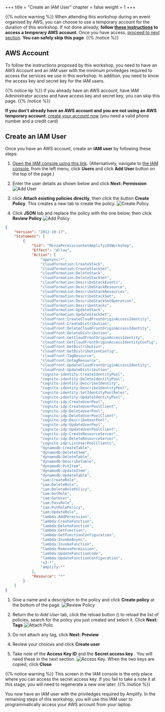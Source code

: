 +++
title = "Create an IAM User"
chapter = false
weight = 1
+++

{{% notice warning %}}
When attending this workshop during an event organised by AWS, you can choose to use a temporary account for the duration of this workshop.  If not done already, **follow [these instructions](05_event_engine.html) to access a temporary AWS account**.  Once you have access, [proceed to next section](/10_prerequisites/20_installs.html). **You can safely skip this page**.
{{% /notice %}}

## AWS Account 

To follow the instructions proposed by this workshop, you need to have an AWS Account and an IAM user with the minimum priviledges required to access the services we use in this workshop. In addition, you need to know the access key and secret key for the IAM users.  

{{% notice tip %}}
If you already have an AWS account, have IAM Administrator access and have access key and secret key, you can skip this page.
{{% /notice %}}

**If you don't already have an AWS account and you are not using an AWS temporary account**: [create
your account now](https://aws.amazon.com/getting-started/) (you need a valid phone number and a credit card)

## Create an IAM User 

Once you have an AWS account, create an **IAM user** by following these steps:

1. [Open the IAM console using this link](https://console.aws.amazon.com/iam/home?region=us-east-1#/users$new). (Alternatively, navigate to [the IAM console](https://console.aws.amazon.com/iam/home#/home), from the left menu, click **Users** and click **Add User** button on the top of the page.)

1. Enter the user details as shown below and click **Next: Permission**
![Add User](/images/10-10-add-user.png)

1. click **Attach existing policies directly**, then click the button **Create Policy**. This creates a new tab to create the policy.
![Create Policy](/images/10-10-create-policy.png)

1. Click **JSON** tab and replace the policy with the one below, then click **Review Policy**
![Add Policy](/images/10-10-add-policy.png)

```json
{
    "Version": "2012-10-17",
    "Statement": [
        {
            "Sid": "MinimPermissionSetAmplifyiOSWorkshop",
            "Effect": "Allow",
            "Action": [
                "appsync:*",
                "cloudformation:CreateStack",
                "cloudformation:CreateStackSet",
                "cloudformation:DeleteStack",
                "cloudformation:DeleteStackSet",
                "cloudformation:DescribeStackEvents",
                "cloudformation:DescribeStackResource",
                "cloudformation:DescribeStackResources",
                "cloudformation:DescribeStackSet",
                "cloudformation:DescribeStackSetOperation",
                "cloudformation:DescribeStacks",
                "cloudformation:UpdateStack",
                "cloudformation:UpdateStackSet",
                "cloudfront:CreateCloudFrontOriginAccessIdentity",
                "cloudfront:CreateDistribution",
                "cloudfront:DeleteCloudFrontOriginAccessIdentity",
                "cloudfront:DeleteDistribution",
                "cloudfront:GetCloudFrontOriginAccessIdentity",
                "cloudfront:GetCloudFrontOriginAccessIdentityConfig",
                "cloudfront:GetDistribution",
                "cloudfront:GetDistributionConfig",
                "cloudfront:TagResource",
                "cloudfront:UntagResource",
                "cloudfront:UpdateCloudFrontOriginAccessIdentity",
                "cloudfront:UpdateDistribution",
                "cognito-identity:CreateIdentityPool",
                "cognito-identity:DeleteIdentityPool",
                "cognito-identity:DescribeIdentity",
                "cognito-identity:DescribeIdentityPool",
                "cognito-identity:SetIdentityPoolRoles",
                "cognito-identity:UpdateIdentityPool",
                "cognito-idp:CreateUserPool",
                "cognito-idp:CreateUserPoolClient",
                "cognito-idp:DeleteUserPool",
                "cognito-idp:DeleteUserPoolClient",
                "cognito-idp:DescribeUserPool",
                "cognito-idp:UpdateUserPool",
                "cognito-idp:UpdateUserPoolClient",
                "cognito-idp:CreateResourceServer",
                "cognito-idp:DeleteResourceServer",
                "cognito-idp:ListUserPoolClients",
                "dynamodb:CreateTable",
                "dynamodb:DeleteItem",
                "dynamodb:DeleteTable",
                "dynamodb:DescribeTable",
                "dynamodb:PutItem",
                "dynamodb:UpdateItem",
                "dynamodb:UpdateTable",
                "iam:CreateRole",
                "iam:DeleteRole",
                "iam:DeleteRolePolicy",
                "iam:GetRole",
                "iam:GetUser",
                "iam:PassRole",
                "iam:PutRolePolicy",
                "iam:UpdateRole",
                "lambda:AddPermission",
                "lambda:CreateFunction",
                "lambda:DeleteFunction",
                "lambda:GetFunction",
                "lambda:GetFunctionConfiguration",
                "lambda:InvokeAsync",
                "lambda:InvokeFunction",
                "lambda:RemovePermission",
                "lambda:UpdateFunctionCode",
                "lambda:UpdateFunctionConfiguration",
                "s3:*",
                "amplify:*"
            ],
            "Resource": "*"
        }
    ]
}
```

1. Give a name and a description to the policy and click **Create policy** at the bottom of the page.
![Review Policy](/images/10-10-review-policy.png)

1. Return the to *Add User* tab, click the reload button (<i class="fas fa-sync-alt"></i>) to reload the list of policies, search for the policy you just created and select it. Click **Next: Tags**
![Attach Polic](/images/10-10-attach-policy.png)

1. Do not attach any tag, click **Next: Preview**

1. Review your choices and click **Create user** 

1. Take note of the **Access Key ID** and the **Secret access key** . You will need these in the next section.
![Access Key](/images/10-10-access-key.png).  When the two keys are copied, click **Close**

{{% notice warning %}}
This screen in the IAM console is the only place where you can access the secret access key.  If you fail to take a note it at this stage, you will need to regenerate a new one later.
{{% /notice %}}

You now have an IAM user with the priviledges required by Amplify.  In the remaining steps of this workshop, you will use this IAM user to programmatically access your AWS account from your laptop.
